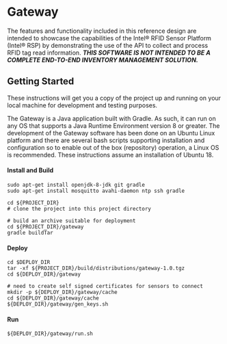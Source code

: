 # Gateway

The features and functionality included in this reference design are intended to showcase the capabilities of the Intel® RFID Sensor Platform (Intel® RSP) by demonstrating the use of the API to collect and process RFID tag read information. **_THIS SOFTWARE IS NOT INTENDED TO BE A COMPLETE END-TO-END INVENTORY MANAGEMENT SOLUTION._**

## Getting Started

These instructions will get you a copy of the project up and running on your local machine for development and testing purposes. 

The Gateway is a Java application built with Gradle. As such, it can run on any OS that supports a Java Runtime Environment version 8 or greater. The development of the Gateway software has been done on an Ubuntu Linux platform and there are several bash scripts supporting installation and configuration so to enable out of the box (repository) operation, a Linux OS is recommended. These instructions assume an installation of Ubuntu 18.

#### Install and Build
``` 
sudo apt-get install openjdk-8-jdk git gradle
sudo apt-get install mosquitto avahi-daemon ntp ssh gradle

cd ${PROJECT_DIR}
# clone the project into this project directory

# build an archive suitable for deployment
cd ${PROJECT_DIR}/gateway
gradle buildTar
```

#### Deploy
```
cd $DEPLOY_DIR
tar -xf ${PROJECT_DIR}/build/distributions/gateway-1.0.tgz
cd ${DEPLOY_DIR}/gateway

# need to create self signed certificates for sensors to connect
mkdir -p ${DEPLOY_DIR}/gateway/cache
cd ${DEPLOY_DIR}/gateway/cache
${DEPLOY_DIR}/gateway/gen_keys.sh
```

#### Run
```
${DEPLOY_DIR}/gateway/run.sh
```

